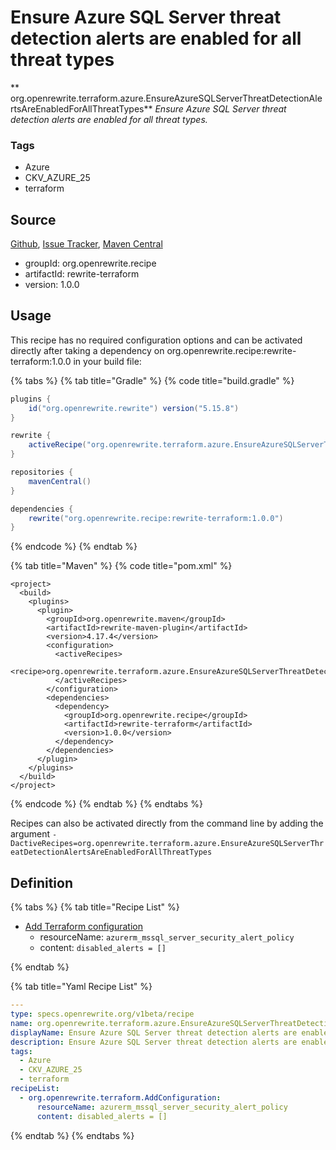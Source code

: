 # Ensure Azure SQL Server threat detection alerts are enabled for all threat types

** org.openrewrite.terraform.azure.EnsureAzureSQLServerThreatDetectionAlertsAreEnabledForAllThreatTypes**
_Ensure Azure SQL Server threat detection alerts are enabled for all threat types._

### Tags

* Azure
* CKV_AZURE_25
* terraform

## Source

[Github](https://github.com/openrewrite/rewrite-terraform), [Issue Tracker](https://github.com/openrewrite/rewrite-terraform/issues), [Maven Central](https://search.maven.org/artifact/org.openrewrite.recipe/rewrite-terraform/1.0.0/jar)

* groupId: org.openrewrite.recipe
* artifactId: rewrite-terraform
* version: 1.0.0


## Usage

This recipe has no required configuration options and can be activated directly after taking a dependency on org.openrewrite.recipe:rewrite-terraform:1.0.0 in your build file:

{% tabs %}
{% tab title="Gradle" %}
{% code title="build.gradle" %}
```groovy
plugins {
    id("org.openrewrite.rewrite") version("5.15.8")
}

rewrite {
    activeRecipe("org.openrewrite.terraform.azure.EnsureAzureSQLServerThreatDetectionAlertsAreEnabledForAllThreatTypes")
}

repositories {
    mavenCentral()
}

dependencies {
    rewrite("org.openrewrite.recipe:rewrite-terraform:1.0.0")
}
```
{% endcode %}
{% endtab %}

{% tab title="Maven" %}
{% code title="pom.xml" %}
```markup
<project>
  <build>
    <plugins>
      <plugin>
        <groupId>org.openrewrite.maven</groupId>
        <artifactId>rewrite-maven-plugin</artifactId>
        <version>4.17.4</version>
        <configuration>
          <activeRecipes>
            <recipe>org.openrewrite.terraform.azure.EnsureAzureSQLServerThreatDetectionAlertsAreEnabledForAllThreatTypes</recipe>
          </activeRecipes>
        </configuration>
        <dependencies>
          <dependency>
            <groupId>org.openrewrite.recipe</groupId>
            <artifactId>rewrite-terraform</artifactId>
            <version>1.0.0</version>
          </dependency>
        </dependencies>
      </plugin>
    </plugins>
  </build>
</project>
```
{% endcode %}
{% endtab %}
{% endtabs %}

Recipes can also be activated directly from the command line by adding the argument `-DactiveRecipes=org.openrewrite.terraform.azure.EnsureAzureSQLServerThreatDetectionAlertsAreEnabledForAllThreatTypes`

## Definition

{% tabs %}
{% tab title="Recipe List" %}
* [Add Terraform configuration](../../terraform/addconfiguration.md)
  * resourceName: `azurerm_mssql_server_security_alert_policy`
  * content: `disabled_alerts = []`

{% endtab %}

{% tab title="Yaml Recipe List" %}
```yaml
---
type: specs.openrewrite.org/v1beta/recipe
name: org.openrewrite.terraform.azure.EnsureAzureSQLServerThreatDetectionAlertsAreEnabledForAllThreatTypes
displayName: Ensure Azure SQL Server threat detection alerts are enabled for all threat types
description: Ensure Azure SQL Server threat detection alerts are enabled for all threat types.
tags:
  - Azure
  - CKV_AZURE_25
  - terraform
recipeList:
  - org.openrewrite.terraform.AddConfiguration:
      resourceName: azurerm_mssql_server_security_alert_policy
      content: disabled_alerts = []

```
{% endtab %}
{% endtabs %}
